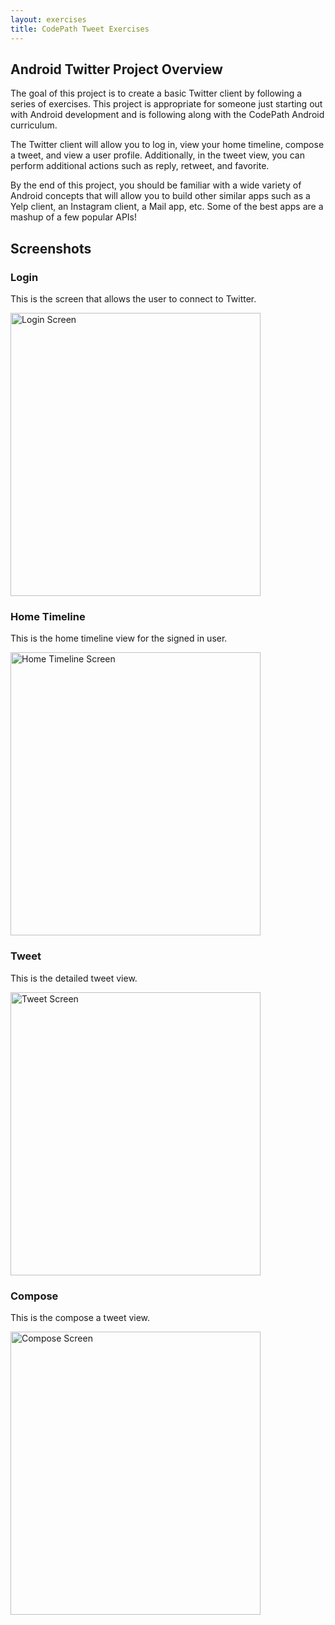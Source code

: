 ```yaml
---
layout: exercises
title: CodePath Tweet Exercises
---
```


## Android Twitter Project Overview

The goal of this project is to create a basic Twitter client by following a series of exercises. This project is appropriate for someone just starting out with Android development and is following along with the CodePath Android curriculum.

The Twitter client will allow you to log in, view your home timeline, compose a tweet, and view a user profile. Additionally, in the tweet view, you can perform additional actions such as reply, retweet, and favorite.

By the end of this project, you should be familiar with a wide variety of Android concepts that will allow you to build other similar apps such as a Yelp client, an Instagram client, a Mail app, etc. Some of the best apps are a mashup of a few popular APIs!

## Screenshots

### Login

This is the screen that allows the user to connect to Twitter.

<img src="{{ site.base_url }}/images/login.png" alt="Login Screen" width="400" height="453" />

### Home Timeline

This is the home timeline view for the signed in user.

<img src="{{ site.base_url }}/images/timeline.png" alt="Home Timeline Screen" width="400" height="453" />

### Tweet

This is the detailed tweet view.

<img src="{{ site.base_url }}/images/tweet.png" alt="Tweet Screen" width="400" height="453" />

### Compose

This is the compose a tweet view.

<img src="{{ site.base_url }}/images/compose.png" alt="Compose Screen" width="400" height="453" />